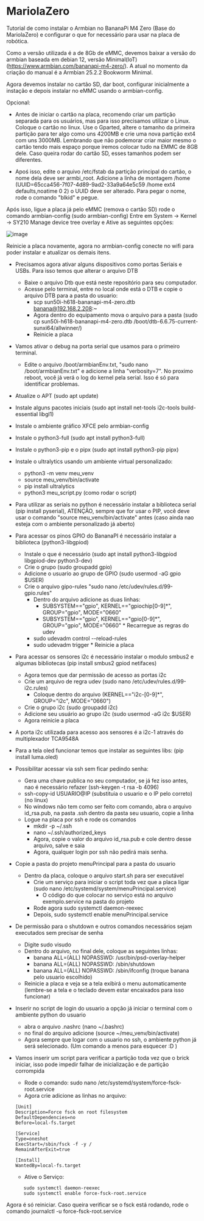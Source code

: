 # MariolaZero
Tutorial de como instalar o Armbian no BananaPi M4 Zero (Base do MariolaZero) e configurar o que for necessário para usar na placa de robótica.

Como a versão utilizada é a de 8Gb de eMMC, devemos baixar a versão do armbian baseada em debian 12, versão Minimal(IoT) (https://www.armbian.com/bananapi-m4-zero/). A atual no momento da criação do manual é a Armbian 25.2.2 Bookworm Minimal.

Agora devemos instalar no cartão SD, dar boot, configurar inicialmente a instação e depois instalar no eMMC usando o armbian-config.

Opcional:
* Antes de iniciar o cartão na placa, recomendo criar um partição separada para os usuários, mas para isso precisamos utilizar o Linux. Coloque o cartão no linux. Use o Gparted, altere o tamanho da primeira partição para ter algo como uns 4200MB e crie uma nova partição ext4 com uns 3000MB. Lembrando que não podemorar criar maior mesmo o cartão tendo mais espaço porque iremos colocar tudo na EMMC de 8GB dele. Caso queira rodar do cartão SD, esses tamanhos podem ser diferentes.

* Apoś isso, edite o arquivo /etc/fstab da partição principal do cartão, o nome dela deve ser armbi_root. Adicione a linha de montagem /home (UUID=65cca456-7f07-4d89-9ad2-33a9a64e5c59 /home  ext4  defaults,noatime  0 2) o UUID deve ser alterado. Para pegar o nome, rode o comando "blkid" e pegue.

Após isso, ligue a placa já pelo eMMC (remova o cartão SD) rode o comando armbian-config (sudo armbian-config)
Entre em System -> Kernel -> SY210 Manage device tree overlay e Ative as seguintes opções:

![image](https://github.com/user-attachments/assets/ad89cdf0-6a23-4261-a717-17d71dca6672)

Reinicie a placa novamente, agora no armbian-config conecte no wifi para poder instalar e atualizar os demais itens.

* Precisamos agora ativar alguns dispositivos como portas Seriais e USBs. Para isso temos que alterar o arquivo DTB
  * Baixe o arquivo Dtb que está neste repositório para seu computador. 
  * Acesse pelo terminal, entre no local onde está o DTB e copie o arquivo DTB para a pasta do usuario:
    - scp sun50i-h618-bananapi-m4-zero.dtb banana@192.168.2.208:~
    - Agora dentro do equipamento mova o arquivo para a pasta (sudo cp sun50i-h618-bananapi-m4-zero.dtb /boot/dtb-6.6.75-current-sunxi64/allwinner/)
    - Reinicie a placa

* Vamos ativar o debug na porta serial que usamos para o primeiro terminal.
   * Edite o arquivo /boot/armbianEnv.txt, "sudo nano /boot/armbianEnv.txt" e adicione a linha "verbosity=7". No proximo reboot, você já verá o log do kernel pela serial. Isso é só para identificar problemas.


* Atualize o APT (sudo apt update)
* Instale alguns pacotes iniciais (sudo apt install net-tools i2c-tools build-essential libgl1)
* Instale o ambiente gráfico XFCE pelo armbian-config
* Instale o python3-full (sudo apt install python3-full)
* Instale o python3-pip e o pipx (sudo apt install python3-pip pipx)
* Instale o ultralytics usando um ambiente virtual personalizado:
    * python3 -m venv meu_venv
    * source meu_venv/bin/activate  
    * pip install ultralytics
    * python3 meu_script.py (como rodar o script)
* Para utilizar as seriais no python é necessário instalar a biblioteca serial (pip install pyserial), ATENÇÂO, sempre que for usar o PIP, você deve usar o comando "source meu_venv/bin/activate" antes (caso ainda nao esteja com o ambiente personalizado já aberto)
* Para acessar os pinos GPIO do BananaPI é necessário instalar a biblioteca (python3-libgpiod)
     * Instale o que é necessário (sudo apt install python3-libgpiod libgpiod-dev python3-dev)
     * Crie o grupo (sudo groupadd gpio)
     * Adicione o usuario ao grupo de GPIO (sudo usermod -aG gpio $USER)
     * Crie o arquivo gipo-rules "sudo nano /etc/udev/rules.d/99-gpio.rules"
          * Dentro do arquivo adicione as duas linhas:
             - SUBSYSTEM=="gpio", KERNEL=="gpiochip[0-9]*", GROUP="gpio", MODE="0660"
             - SUBSYSTEM=="gpio", KERNEL=="gpio[0-9]*", GROUP="gpio", MODE="0660"
      * Recarregue as regras do udev
         * sudo udevadm control --reload-rules
         * sudo udevadm trigger
      * Reinicie a placa
* Para acessar os sensores i2c é necessário instalar o modulo smbus2 e algumas bibliotecas  (pip install smbus2 gpiod netifaces)
   * Agora temos que dar permissão de acesso as portas i2c
   * Crie um arquivo de regra udev (sudo nano /etc/udev/rules.d/99-i2c.rules)
      * Coloque dentro do arquivo (KERNEL=="i2c-[0-9]*", GROUP="i2c", MODE="0660")
   * Crie o grupo i2c (sudo groupadd i2c) 
   * Adicione seu usuário ao grupo i2c (sudo usermod -aG i2c $USER)
   * Agora reinicie a placa
* A porta i2c utilizada para acesso aos sensores é a i2c-1 através do multiplexador TCA9548A
* Para a tela oled funcionar temos que instalar as seguintes libs: (pip install luma.oled)
* Possibilitar acessar via ssh sem ficar pedindo senha:
  * Gera uma chave publica no seu computador, se já fez isso antes, nao é necessário refazer (ssh-keygen -t rsa -b 4096)
  * ssh-copy-id USUARIO@IP (substituia o usuario e o IP pelo correto) (no linux)
  * No windows não tem como ser feito com comando, abra o arquivo id_rsa.pub, na pasta .ssh dentro da pasta seu usuario, copie a linha
  * Logue na placa por ssh e rode os comandos
    * mkdir -p ~/.ssh
    * nano ~/.ssh/authorized_keys
    * Agora, copie o valor do arquivo id_rsa.pub e cole dentro desse arquivo, salve e saia
    * Agora, qualquer login por ssh não pedirá mais senha.
* Copie a pasta do projeto menuPrincipal para a pasta do usuario
  * Dentro da placa, coloque o arquivo start.sh para ser executável
    * Crie um serviço para iniciar o script toda vez que a placa ligar (sudo nano /etc/systemd/system/menuPrincipal.service)
      * O código do que colocar no serviço está no arquivo exemplo.service na pasta do projeto
    * Rode agora sudo systemctl daemon-reexec
    * Depois, sudo systemctl enable menuPrincipal.service
* De permissão para o shutdown e outros comandos necessários sejam executados sem precisar de senha
  * Digite sudo visudo
  * Dentro do arquivo, no final dele, coloque as seguintes linhas:
     - banana ALL=(ALL) NOPASSWD: /usr/bin/psd-overlay-helper
     - banana ALL=(ALL) NOPASSWD: /sbin/shutdown
     - banana ALL=(ALL) NOPASSWD: /sbin/ifconfig
       (troque banana pelo usuario escolhido)
  * Reinicie a placa e veja se a tela exibirá o menu automaticamente (lembre-se a tela e o teclado devem estar encaixados para isso funcionar)
* Inserir no script de login do usuario a opção já iniciar o terminal com o ambiente python do usuario
  * abra o arquivo .nashrc (nano ~/.bashrc)
  * no final do arquivo adicione (source ~/meu_venv/bin/activate)
  * Agora sempre que logar com o usuario no ssh, o ambiente python já será selecionado. (Um comando a menos para esquecer :D )

* Vamos inserir um script para verificar a partição toda vez que o brick iniciar, isso pode impedir falhar de inicialização e de partição corrompida
  * Rode o comando: sudo nano /etc/systemd/system/force-fsck-root.service
  * Agora crie adicione as linhas no arquivo:
  ```
  [Unit]
  Description=Force fsck on root filesystem
  DefaultDependencies=no
  Before=local-fs.target
  
  [Service]
  Type=oneshot
  ExecStart=/sbin/fsck -f -y /
  RemainAfterExit=true
  
  [Install]
  WantedBy=local-fs.target
  ```

  * Ative o Serviço:
  ```
     sudo systemctl daemon-reexec
     sudo systemctl enable force-fsck-root.service
  ```

Agora é só reiniciar. Caso queira verificar se o fsck está rodando, rode o comando journalctl -u force-fsck-root.service

